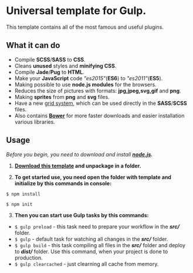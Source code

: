 # Universal template for Gulp.
This template contains all of the most famous and useful plugins. 

## What it can do
* Compile **SCSS**/**SASS** to **CSS**.
* Cleans **unused** styles and **minifying CSS**.
* Compile **Jade**/**Pug** to **HTML**.
* Make your **JavaScript** code *"es2015"*(**ES6**) to *"es2011"*(**ES5**).
* Making possible to use **node.js modules** for the browsers.
* Reduces the size of pictures with formats: **jpg,jpeg,svg,gif** and **png**.
* Making **sprites** from **png** and **svg** files.
* Have a new [grid system](https://www.npmjs.com/package/smart-grid), which can be used directly in the **SASS**/**SCSS** files.
* Also contains **[Bower](https://bower.io/)** for more faster downloads and easier installation various libraries.

## Usage
*Before you begin, you need to download and install* ***[node.js](https://nodejs.org/).***

1. **[Download this template]() and unpackage in a folder.**

2. **To get started use, you need open the folder with template and initialize by this commands in console:**
 ```
 $ npm install
 ```
 ```
 $ npm init
 ```
3. **Then you can start use Gulp tasks by this commands:**
 * `$ gulp preload` - this task need to prepare your workflow in the ***src/*** folder.
 * `$ gulp` - default task for watching all changes in the ***src/*** folder. 
 * `$ gulp build` - this task compiling all files in the ***src/*** folder and deploy to ***dist/*** folder. Use this command, when your project is done to production.
 * `$ gulp clearcached` - just clearning all cache from memory.
